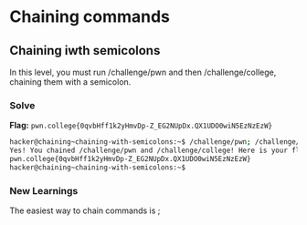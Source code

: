 # Chaining commands

## Chaining iwth semicolons
In this level, you must run /challenge/pwn and then /challenge/college, chaining them with a semicolon.

### Solve
**Flag:** `pwn.college{0qvbHff1k2yHmvDp-Z_EG2NUpDx.QX1UDO0wiN5EzNzEzW}`

```bash
hacker@chaining~chaining-with-semicolons:~$ /challenge/pwn; /challenge/college
Yes! You chained /challenge/pwn and /challenge/college! Here is your flag:
pwn.college{0qvbHff1k2yHmvDp-Z_EG2NUpDx.QX1UDO0wiN5EzNzEzW}
hacker@chaining~chaining-with-semicolons:~$ 
```
### New Learnings
The easiest way to chain commands is ;

